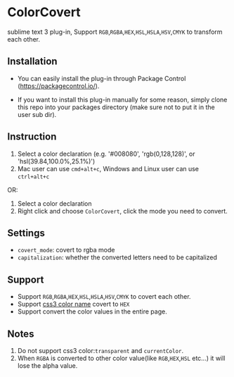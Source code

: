 # ColorCovert

sublime text 3 plug-in, Support `RGB`,`RGBA`,`HEX`,`HSL`,`HSLA`,`HSV`,`CMYK` to transform each other.

## Installation

- You can easily install the plug-in through Package Control (https://packagecontrol.io/).

- If you want to install this plug-in manually for some reason, simply clone this repo into your packages directory (make sure not to put it in the user sub dir).

## Instruction

1. Select a color declaration (e.g. '#008080', 'rgb(0,128,128)', or 'hsl(39.84,100.0%,25.1%)')
2. Mac user can use `cmd+alt+c`, Windows and Linux user can use `ctrl+alt+c`

OR:

1. Select a color declaration
2. Right click and choose `ColorCovert`, click the mode you need to convert.

## Settings

- `covert_mode`: covert to rgba mode
- `capitalization`: whether the converted letters need to be capitalized

## Support

- Support `RGB`,`RGBA`,`HEX`,`HSL`,`HSLA`,`HSV`,`CMYK` to covert each other.
- Support [css3 color name](https://developer.mozilla.org/en-US/docs/Web/CSS/color_value) covert to `HEX`
- Support convert the color values in the entire page.

## Notes

1. Do not support css3 color:`transparent` and `currentColor`.
2. When `RGBA` is converted to other color value(like `RGB`,`HEX`,`HSL` etc...) it will lose the alpha value.